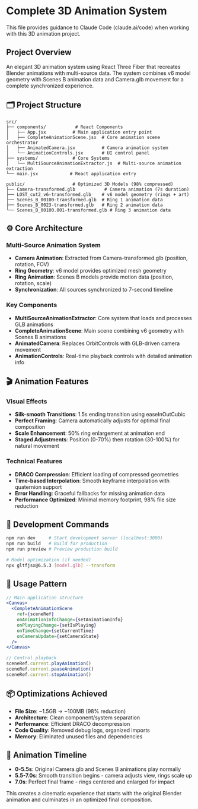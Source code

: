 # Complete 3D Animation System

This file provides guidance to Claude Code (claude.ai/code) when working with this 3D animation project.

## Project Overview

An elegant 3D animation system using React Three Fiber that recreates Blender animations with multi-source data. The system combines v6 model geometry with Scenes B animation data and Camera.glb movement for a complete synchronized experience.

## 🗂️ Project Structure

```
src/
├── components/           # React Components
│   ├── App.jsx          # Main application entry point
│   ├── CompleteAnimationScene.jsx  # Core animation scene orchestrator
│   ├── AnimatedCamera.jsx          # Camera animation system
│   └── AnimationControls.jsx       # UI control panel
├── systems/             # Core Systems
│   └── MultiSourceAnimationExtractor.js  # Multi-source animation extraction
└── main.jsx            # React application entry

public/                  # Optimized 3D Models (98% compressed)
├── Camera-transformed.glb           # Camera animation (7s duration)
├── LOST_cut2_v6-transformed.glb    # v6 model geometry (rings + art)
├── Scenes_B_00100-transformed.glb  # Ring 1 animation data
├── Scenes_B_0023-transformed.glb   # Ring 2 animation data
└── Scenes_B_00100.001-transformed.glb # Ring 3 animation data
```

## ⚙️ Core Architecture

### Multi-Source Animation System
- **Camera Animation**: Extracted from Camera-transformed.glb (position, rotation, FOV)
- **Ring Geometry**: v6 model provides optimized mesh geometry  
- **Ring Animation**: Scenes B models provide motion data (position, rotation, scale)
- **Synchronization**: All sources synchronized to 7-second timeline

### Key Components
- **MultiSourceAnimationExtractor**: Core system that loads and processes GLB animations
- **CompleteAnimationScene**: Main scene combining v6 geometry with Scenes B animations
- **AnimatedCamera**: Replaces OrbitControls with GLB-driven camera movement
- **AnimationControls**: Real-time playback controls with detailed animation info

## 🎬 Animation Features

### Visual Effects
- **Silk-smooth Transitions**: 1.5s ending transition using easeInOutCubic
- **Perfect Framing**: Camera automatically adjusts for optimal final composition
- **Scale Enhancement**: 50% ring enlargement at animation end
- **Staged Adjustments**: Position (0-70%) then rotation (30-100%) for natural movement

### Technical Features
- **DRACO Compression**: Efficient loading of compressed geometries
- **Time-based Interpolation**: Smooth keyframe interpolation with quaternion support
- **Error Handling**: Graceful fallbacks for missing animation data
- **Performance Optimized**: Minimal memory footprint, 98% file size reduction

## 🚀 Development Commands

```bash
npm run dev     # Start development server (localhost:3000)
npm run build   # Build for production
npm run preview # Preview production build

# Model optimization (if needed)
npx gltfjsx@6.5.3 [model.glb] --transform
```

## 🎯 Usage Pattern

```jsx
// Main application structure
<Canvas>
  <CompleteAnimationScene 
    ref={sceneRef}
    onAnimationInfoChange={setAnimationInfo}
    onPlayingChange={setIsPlaying}
    onTimeChange={setCurrentTime}
    onCameraUpdate={setCameraState}
  />
</Canvas>

// Control playback
sceneRef.current.playAnimation()
sceneRef.current.pauseAnimation()  
sceneRef.current.stopAnimation()
```

## 📦 Optimizations Achieved

- **File Size**: ~1.5GB → ~100MB (98% reduction)
- **Architecture**: Clean component/system separation
- **Performance**: Efficient DRACO decompression
- **Code Quality**: Removed debug logs, organized imports
- **Memory**: Eliminated unused files and dependencies

## 🎨 Animation Timeline

- **0-5.5s**: Original Camera.glb and Scenes B animations play normally
- **5.5-7.0s**: Smooth transition begins - camera adjusts view, rings scale up
- **7.0s**: Perfect final frame - rings centered and enlarged for impact

This creates a cinematic experience that starts with the original Blender animation and culminates in an optimized final composition.